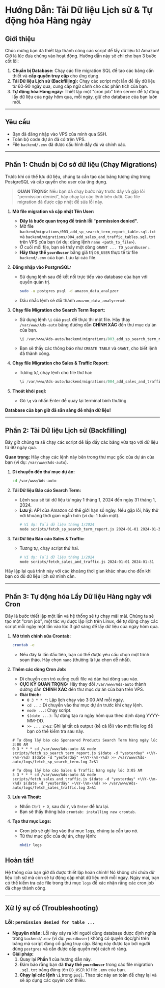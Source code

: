 # Hướng Dẫn: Tải Dữ liệu Lịch sử & Tự động hóa Hàng ngày

## Giới thiệu

Chúc mừng bạn đã thiết lập thành công các script để lấy dữ liệu từ Amazon! Giờ là lúc đưa chúng vào hoạt động. Hướng dẫn này sẽ chỉ cho bạn 3 bước cốt lõi:

1.  **Chuẩn bị Database:** Chạy các file migration SQL để tạo các bảng cần thiết và **cấp quyền truy cập** cho ứng dụng.
2.  **Tải Dữ liệu Lịch sử (Backfilling):** Chạy các script một lần để lấy dữ liệu từ 60-90 ngày qua, cung cấp ngữ cảnh cho các phân tích của bạn.
3.  **Tự động hóa Hàng ngày:** Thiết lập một "cron job" trên server để tự động lấy dữ liệu của ngày hôm qua, mỗi ngày, giữ cho database của bạn luôn mới.

---

## Yêu cầu

-   Bạn đã đăng nhập vào VPS của mình qua SSH.
-   Toàn bộ code dự án đã có trên VPS.
-   File `backend/.env` đã được cấu hình đầy đủ và chính xác.

---

## Phần 1: Chuẩn bị Cơ sở dữ liệu (Chạy Migrations)

Trước khi có thể lưu dữ liệu, chúng ta cần tạo các bảng tương ứng trong PostgreSQL và cấp quyền cho user của ứng dụng.

> **QUAN TRỌNG:** Nếu bạn đã chạy bước này trước đây và gặp lỗi "permission denied", hãy chạy lại các lệnh bên dưới. Các file migration đã được cập nhật để sửa lỗi này.

1.  **Mở file migration và cập nhật Tên User:**
    -   **Đây là bước quan trọng để tránh lỗi "permission denied".**
    -   Mở file `backend/migrations/003_add_sp_search_term_report_table.sql.txt` và `backend/migrations/004_add_sales_and_traffic_tables.sql.txt` trên VPS của bạn (ví dụ: dùng lệnh `nano <path_to_file>`).
    -   Ở cuối mỗi file, bạn sẽ thấy một dòng `GRANT ... TO yourdbuser;`.
    -   **Hãy thay thế `yourdbuser`** bằng giá trị `DB_USER` thực tế từ file `backend/.env` của bạn. Lưu lại các file.

2.  **Đăng nhập vào PostgreSQL:**
    -   Sử dụng lệnh sau để kết nối trực tiếp vào database của bạn với quyền quản trị.
        ```bash
        sudo -u postgres psql -d amazon_data_analyzer
        ```
    -   Dấu nhắc lệnh sẽ đổi thành `amazon_data_analyzer=#`.

3.  **Chạy file Migration cho Search Term Report:**
    -   Sử dụng lệnh `\i` của `psql` để thực thi một file. Hãy thay `/var/www/Ads-auto` bằng đường dẫn **CHÍNH XÁC** đến thư mục dự án của bạn.
        ```sql
        \i /var/www/Ads-auto/backend/migrations/003_add_sp_search_term_report_table.sql.txt
        ```
    -   Bạn sẽ thấy các thông báo như `CREATE TABLE` và `GRANT`, cho biết lệnh đã thành công.

4.  **Chạy file Migration cho Sales & Traffic Report:**
    -   Tương tự, chạy lệnh cho file thứ hai:
        ```sql
        \i /var/www/Ads-auto/backend/migrations/004_add_sales_and_traffic_tables.sql.txt
        ```

5.  **Thoát khỏi psql:**
    -   Gõ `\q` và nhấn Enter để quay lại terminal bình thường.

**Database của bạn giờ đã sẵn sàng để nhận dữ liệu!**

---

## Phần 2: Tải Dữ liệu Lịch sử (Backfilling)

Bây giờ chúng ta sẽ chạy các script để lấp đầy các bảng vừa tạo với dữ liệu từ 60 ngày qua.

**Quan trọng:** Hãy chạy các lệnh này bên trong thư mục gốc của dự án của bạn (ví dụ: `/var/www/Ads-auto`).

1.  **Di chuyển đến thư mục dự án:**
    ```bash
    cd /var/www/Ads-auto
    ```

2.  **Tải Dữ liệu Báo cáo Search Term:**
    -   Lệnh sau sẽ tải dữ liệu từ ngày 1 tháng 1, 2024 đến ngày 31 tháng 1, 2024.
    -   **Lưu ý:** API của Amazon có thể giới hạn số ngày. Nếu gặp lỗi, hãy thử với khoảng thời gian ngắn hơn (ví dụ: 1 tuần một).
        ```bash
        # Ví dụ: Tải dữ liệu tháng 1/2024
        node scripts/fetch_sp_search_term_report.js 2024-01-01 2024-01-31
        ```

3.  **Tải Dữ liệu Báo cáo Sales & Traffic:**
    -   Tương tự, chạy script thứ hai.
        ```bash
        # Ví dụ: Tải dữ liệu tháng 1/2024
        node scripts/fetch_sales_and_traffic.js 2024-01-01 2024-01-31
        ```

Hãy lặp lại quá trình này với các khoảng thời gian khác nhau cho đến khi bạn có đủ dữ liệu lịch sử mình cần.

---

## Phần 3: Tự động hóa Lấy Dữ liệu Hàng ngày với Cron

Đây là bước thiết lập một lần và hệ thống sẽ tự chạy mãi mãi. Chúng ta sẽ tạo một "cron job", một tác vụ được lập lịch trên Linux, để tự động chạy các script mỗi ngày một lần vào lúc 3 giờ sáng để lấy dữ liệu của ngày hôm qua.

1.  **Mở trình chỉnh sửa Crontab:**
    ```bash
    crontab -e
    ```
    -   Nếu đây là lần đầu tiên, bạn có thể được yêu cầu chọn một trình soạn thảo. Hãy chọn `nano` (thường là lựa chọn dễ nhất).

2.  **Thêm các dòng Cron Job:**
    -   Di chuyển con trỏ xuống cuối file và dán hai dòng sau vào.
    -   **CỰC KỲ QUAN TRỌNG:** Hãy thay đổi `/var/www/Ads-auto` thành đường dẫn **CHÍNH XÁC** đến thư mục dự án của bạn trên VPS.
    -   **Giải thích:**
        -   `0 3 * * *`: Lập lịch chạy vào 3:00 AM mỗi ngày.
        -   `cd ...`: Di chuyển vào thư mục dự án trước khi chạy lệnh.
        -   `node ...`: Chạy script.
        -   `$(date ...)`: Tự động tạo ra ngày hôm qua theo định dạng YYYY-MM-DD.
        -   `>> ... 2>&1`: Ghi lại tất cả output (kể cả lỗi) vào một file log để bạn có thể kiểm tra sau này.

    ```cron
    # Tự động lấy báo cáo Sponsored Products Search Term hàng ngày lúc 3:00 AM
    0 3 * * * cd /var/www/Ads-auto && node scripts/fetch_sp_search_term_report.js $(date -d "yesterday" +\%Y-\%m-\%d) $(date -d "yesterday" +\%Y-\%m-\%d) >> /var/www/Ads-auto/logs/fetch_sp_search_term.log 2>&1

    # Tự động lấy báo cáo Sales & Traffic hàng ngày lúc 3:05 AM
    5 3 * * * cd /var/www/Ads-auto && node scripts/fetch_sales_and_traffic.js $(date -d "yesterday" +\%Y-\%m-\%d) $(date -d "yesterday" +\%Y-\%m-\%d) >> /var/www/Ads-auto/logs/fetch_sales_traffic.log 2>&1
    ```

3.  **Lưu và Thoát:**
    -   Nhấn `Ctrl + X`, sau đó `Y`, và `Enter` để lưu lại.
    -   Bạn sẽ thấy thông báo `crontab: installing new crontab`.

4.  **Tạo thư mục Logs:**
    -   Cron job sẽ ghi log vào thư mục `logs`, chúng ta cần tạo nó.
    -   Từ thư mục gốc của dự án, chạy lệnh:
        ```bash
        mkdir logs
        ```

## Hoàn tất!

Hệ thống của bạn giờ đã được thiết lập hoàn chỉnh! Nó không chỉ chứa dữ liệu lịch sử mà còn sẽ tự động cập nhật dữ liệu mới mỗi ngày. Ngày mai, bạn có thể kiểm tra các file trong thư mục `logs` để xác nhận rằng các cron job đã chạy thành công.

---

## Xử lý sự cố (Troubleshooting)

### Lỗi: `permission denied for table ...`

- **Nguyên nhân:** Lỗi này xảy ra khi người dùng database được định nghĩa trong `backend/.env` (ví dụ: `yourdbuser`) không có quyền đọc/ghi trên bảng mà script đang cố gắng truy cập. Bảng này được tạo bởi người dùng `postgres` và cần được cấp quyền một cách rõ ràng.
- **Giải pháp:**
    1. Quay lại **Phần 1** của hướng dẫn này.
    2. Đảm bảo rằng bạn đã **thay thế `yourdbuser`** trong các file migration `.sql.txt` bằng đúng tên `DB_USER` từ file `.env` của bạn.
    3. **Chạy lại các lệnh `\i`** trong `psql`. Thao tác này an toàn để chạy lại và sẽ áp dụng các quyền còn thiếu.
